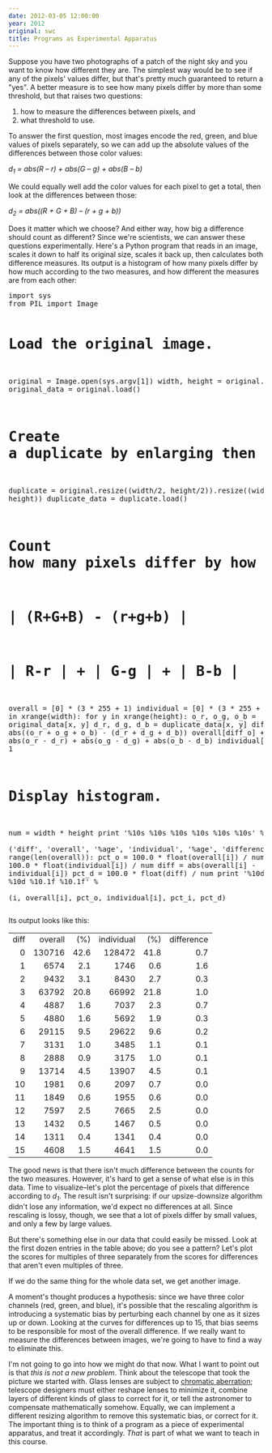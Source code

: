 ```yaml
---
date: 2012-03-05 12:00:00
year: 2012
original: swc
title: Programs as Experimental Apparatus
---
```

<p>Suppose you have two photographs of a patch of the night sky and you want to know how different they are. The simplest way would be to see if any of the pixels' values differ, but that's pretty much guaranteed to return a "yes". A better measure is to see how many pixels differ by more than some threshold, but that raises two questions:</p>
<ol>
<li>how to measure the differences between pixels, and</li>
<li>what threshold to use.</li>
</ol>
<p>To answer the first question, most images encode the red, green, and blue values of pixels separately, so we can add up the absolute values of the differences between those color values:</p>
<p><em>d<sub>1</sub> = abs(R – r) + abs(G – g) + abs(B – b)</em></p>
<p>We could equally well add the color values for each pixel to get a total, then look at the differences between those:</p>
<p><em>d<sub>2</sub> = abs((R + G + B) – (r + g + b))</em></p>
<p>Does it matter which we choose? And either way, how big a difference should count as different? Since we're scientists, we can answer these questions experimentally. Here's a Python program that reads in an image, scales it down to half its original size, scales it back up, then calculates both difference measures. Its output is a histogram of how many pixels differ by how much according to the two measures, and how different the measures are from each other:</p>
<pre>import sys
from PIL import Image

# Load the original image.
original = Image.open(sys.argv[1])
width, height = original.size
original_data = original.load()

# Create a duplicate by enlarging then shrinking the original.
duplicate = original.resize((width/2, height/2)).resize((width, height))
duplicate_data = duplicate.load()

# Count how many pixels differ by how much using two measures:
# | (R+G+B) - (r+g+b) |
# | R-r | + | G-g | + | B-b |
overall = [0] * (3 * 255 + 1)
individual = [0] * (3 * 255 + 1)
for x in xrange(width):
    for y in xrange(height):
        o_r, o_g, o_b = original_data[x, y]
        d_r, d_g, d_b = duplicate_data[x, y]
        diff_o = abs((o_r + o_g + o_b) - (d_r + d_g + d_b))
        overall[diff_o] += 1
        diff_i = abs(o_r - d_r) + abs(o_g - d_g) + abs(o_b - d_b)
        individual[diff_i] += 1

# Display histogram.
num = width * height
print '%10s %10s %10s %10s %10s %10s' % \
      ('diff', 'overall', '%age', 'individual', '%age', 'difference')
for i in range(len(overall)):
    pct_o = 100.0 * float(overall[i]) / num
    pct_i = 100.0 * float(individual[i]) / num
    diff = abs(overall[i] - individual[i])
    pct_d = 100.0 * float(diff) / num
    print '%10d %10d %10.1f %10d %10.1f %10.1f' % \
          (i, overall[i], pct_o, individual[i], pct_i, pct_d)</pre>
<p>Its output looks like this:</p>
<table>
<tbody>
<tr>
<td>diff</td>
<td align="right">overall</td>
<td align="right">    (%)</td>
<td align="right">individual</td>
<td align="right">    (%)</td>
<td align="right">difference</td>
</tr>
<tr>
<td align="right">0</td>
<td align="right">130716</td>
<td align="right">42.6</td>
<td align="right">128472</td>
<td align="right">41.8</td>
<td align="right">0.7</td>
</tr>
<tr>
<td align="right">1</td>
<td align="right">6574</td>
<td align="right">2.1</td>
<td align="right">1746</td>
<td align="right">0.6</td>
<td align="right">1.6</td>
</tr>
<tr>
<td align="right">2</td>
<td align="right">9432</td>
<td align="right">3.1</td>
<td align="right">8430</td>
<td align="right">2.7</td>
<td align="right">0.3</td>
</tr>
<tr>
<td align="right">3</td>
<td align="right">63792</td>
<td align="right">20.8</td>
<td align="right">66992</td>
<td align="right">21.8</td>
<td align="right">1.0</td>
</tr>
<tr>
<td align="right">4</td>
<td align="right">4887</td>
<td align="right">1.6</td>
<td align="right">7037</td>
<td align="right">2.3</td>
<td align="right">0.7</td>
</tr>
<tr>
<td align="right">5</td>
<td align="right">4880</td>
<td align="right">1.6</td>
<td align="right">5692</td>
<td align="right">1.9</td>
<td align="right">0.3</td>
</tr>
<tr>
<td align="right">6</td>
<td align="right">29115</td>
<td align="right">9.5</td>
<td align="right">29622</td>
<td align="right">9.6</td>
<td align="right">0.2</td>
</tr>
<tr>
<td align="right">7</td>
<td align="right">3131</td>
<td align="right">1.0</td>
<td align="right">3485</td>
<td align="right">1.1</td>
<td align="right">0.1</td>
</tr>
<tr>
<td align="right">8</td>
<td align="right">2888</td>
<td align="right">0.9</td>
<td align="right">3175</td>
<td align="right">1.0</td>
<td align="right">0.1</td>
</tr>
<tr>
<td align="right">9</td>
<td align="right">13714</td>
<td align="right">4.5</td>
<td align="right">13907</td>
<td align="right">4.5</td>
<td align="right">0.1</td>
</tr>
<tr>
<td align="right">10</td>
<td align="right">1981</td>
<td align="right">0.6</td>
<td align="right">2097</td>
<td align="right">0.7</td>
<td align="right">0.0</td>
</tr>
<tr>
<td align="right">11</td>
<td align="right">1849</td>
<td align="right">0.6</td>
<td align="right">1955</td>
<td align="right">0.6</td>
<td align="right">0.0</td>
</tr>
<tr>
<td align="right">12</td>
<td align="right">7597</td>
<td align="right">2.5</td>
<td align="right">7665</td>
<td align="right">2.5</td>
<td align="right">0.0</td>
</tr>
<tr>
<td align="right">13</td>
<td align="right">1432</td>
<td align="right">0.5</td>
<td align="right">1467</td>
<td align="right">0.5</td>
<td align="right">0.0</td>
</tr>
<tr>
<td align="right">14</td>
<td align="right">1311</td>
<td align="right">0.4</td>
<td align="right">1341</td>
<td align="right">0.4</td>
<td align="right">0.0</td>
</tr>
<tr>
<td align="right">15</td>
<td align="right">4608</td>
<td align="right">1.5</td>
<td align="right">4641</td>
<td align="right">1.5</td>
<td align="right">0.0</td>
</tr>
</tbody>
</table>
<p>The good news is that there isn't much difference between the counts for the two measures. However, it's hard to get a sense of what else is in this data. Time to visualize–let's plot the percentage of pixels that difference according to <em>d<sub>1</sub></em>.
The result isn't surprising: if our upsize-downsize algorithm didn't lose any information, we'd expect no differences at all. Since rescaling is lossy, though, we see that a lot of pixels differ by small values, and only a few by large values.</p>
<p>But there's something else in our data that could easily be missed. Look at the first dozen entries in the table above; do you see a pattern? Let's plot the scores for multiples of three separately from the scores for differences that aren't even multiples of three.</p>
<p>If we do the same thing for the whole data set, we get another image.</p>
<p>A moment's thought produces a hypothesis: since we have three color channels (red, green, and blue), it's possible that the rescaling algorithm is introducing a systematic bias by perturbing each channel by one as it sizes up or down. Looking at the curves for differences up to 15, that bias seems to be responsible for most of the overall difference. If we really want to measure the differences between images, we're going to have to find a way to eliminate this.</p>
<p>I'm not going to go into how we might do that now. What I want to point out is that <em>this is not a new problem</em>. Think about the telescope that took the picture we started with. Glass lenses are subject to <a href="http://en.wikipedia.org/wiki/Chromatic_aberration">chromatic aberration</a>; telescope designers must either reshape lenses to minimize it, combine layers of different kinds of glass to correct for it, or tell the astronomer to compensate mathematically somehow. Equally, we can implement a different resizing algorithm to remove this systematic bias, or correct for it. The important thing is to think of a program as a piece of experimental apparatus, and treat it accordingly. <em>That</em> is part of what we want to teach in this course.</p>
